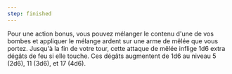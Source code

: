 ```yaml
---
step: finished
---
```

Pour une action bonus, vous pouvez mélanger le contenu d'une de vos bombes et appliquer le mélange ardent sur une arme de mêlée que vous portez. Jusqu'à la fin de votre tour, cette attaque de mêlée inflige 1d6 extra dégâts de feu si elle touche. Ces dégâts augmentent de 1d6 au niveau 5 (2d6), 11 (3d6), et 17 (4d6).